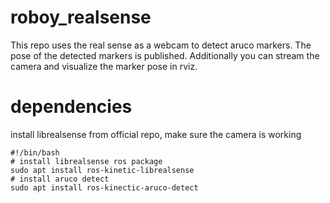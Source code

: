 # roboy_realsense
This repo uses the real sense as a webcam to detect aruco markers. The pose of the detected markers is published. Additionally you can stream the camera and visualize the marker pose in rviz.
# dependencies
install librealsense from official repo, make sure the camera is working
```
#!/bin/bash 
# install librealsense ros package
sudo apt install ros-kinetic-librealsense
# install aruco detect
sudo apt install ros-kinectic-aruco-detect

```

